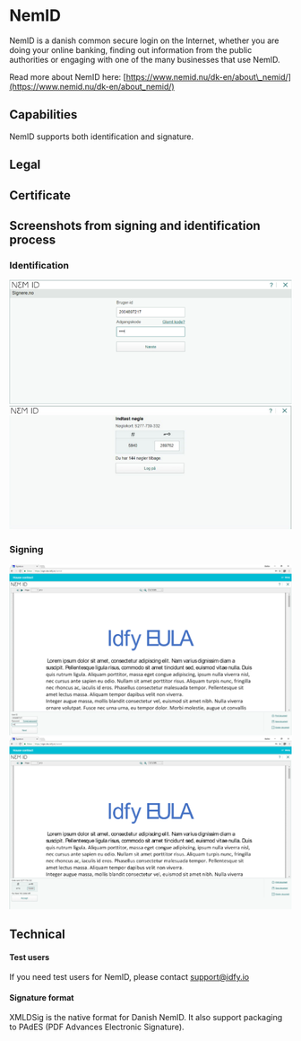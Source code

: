 # NemID

NemID is a danish common secure login on the Internet, whether you are doing your online banking, finding out information from the public authorities or engaging with one of the many businesses that use NemID.

Read more about NemID here: [https://www.nemid.nu/dk-en/about\_nemid/](https://www.nemid.nu/dk-en/about_nemid/)

## Capabilities

NemID supports both identification and signature.

## Legal

## Certificate

## Screenshots from signing and identification process

### Identification

![](/assets/nemidauth1.png)![](/assets/nemidauth2.png)

### Signing

![](/assets/nemid-sign-1.png)![](/assets/nemid-sign-2.png)

## Technical

#### Test users

If you need test users for NemID, please contact support@idfy.io

#### Signature format

XMLDSig is the native format for Danish NemID. It also support packaging to PAdES \(PDF Advances Electronic Signature\).



